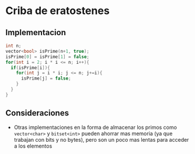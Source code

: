 # Criba de eratostenes

## Implementacion

```cpp
int n;
vector<bool> isPrime(n+1, true);
isPrime[0] = isPrime[1] = false;
for(int i = 2; i * i <= n; i++){
  if(isPrime[i]){
    for(int j = i * i; j <= n; j+=i){
      isPrime[j] = false;
    }
  }
}
```

## Consideraciones

- Otras implementaciones en la forma de almacenar los primos como `vector<char>` y `bitset<int>` pueden ahorrar mas memoria (ya que trabajan con bits y no bytes), pero son un poco mas lentas para acceder a los elementos

